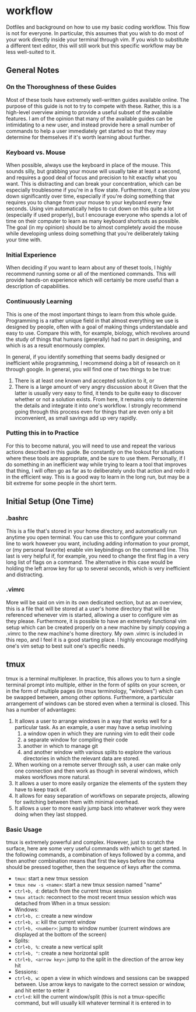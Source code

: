# workflow
Dotfiles and background on how to use my basic coding workflow. This flow
is not for everyone. In particular, this assumes that you wish to do most
of your work directly inside your terminal through vim. If you wish to
substitute a different text editor, this will still work but this specific
workflow may be less well-suited to it.

## General Notes
### On the Thoroughness of these Guides
Most of these tools have extremely well-written guides available online. The
purpose of this guide is not to try to compete with these. Rather, this is a
high-level overview aiming to provide a useful subset of the available
features. I am of the opinion that many of the available guides can be
intimidating to a new user, and instead provide here a small number of
commands to help a user immediately get started so that they may determine
for themselves if it's worth learning about further.

### Keyboard vs. Mouse
When possible, always use the keyboard in place of the mouse. This sounds
silly, but grabbing your mouse will usually take at least a second, and
requires a good deal of focus and precision to hit exactly what you want. This
is distracting and can break your concentration, which can be especially
troublesome if you're in a flow state. Furthermore, it can slow you down
significantly over time, especially if you're doing something that requires
you to change from your mouse to your keyboard every few seconds. Using vim
automatically helps to cut down on this quite a lot (especially if used
properly), but I encourage everyone who spends a lot of time on their
computer to learn as many keyboard shortcuts as possible. The goal (in my
opinion) should be to almost completely avoid the mouse while developing unless
doing something that you're deliberately taking your time with.

### Initial Experience
When deciding if you want to learn about any of theset tools, I highly
recommend running some or all of the mentioned commands. This will provide
hands-on experience which will certainly be more useful than a description of
capabilities.

### Continuously Learning
This is one of the most important things to learn from this whole guide.
Programming is a rather unique field in that almost everything we use is
designed by people, often with a goal of making things understandable and easy
to use. Compare this with, for example, biology, which revolves around the
study of things that humans (generally) had no part in designing, and which is
as a result enormously complex.

In general, if you identify something that seems badly designed or inefficient
while programming, I recommend doing a bit of research on it through google.
In general, you will find one of two things to be true:
  1. There is at least one known and accepted solution to it, or
  1. There is a large amount of very angry discussion about it
Given that the latter is usually very easy to find, it tends to be quite easy
to discover whether or not a solution exists. From here, it remains only to
determine the details and integrate it into one's workflow. I strongly
recommend going through this process even for things that are even only a bit
inconvenient, as small savings add up very rapidly.

### Putting this in to Practice
For this to become natural, you will need to use and repeat the various
actions described in this guide. Be constantly on the lookout for situations
where these tools are appropriate, and be sure to use them. Personally, if I
do something in an inefficient way while trying to learn a tool that improves
that thing, I will often go as far as to deliberately undo that action and
redo it in the efficient way. This is a good way to learn in the long run, but
may be a bit extreme for some people in the short term.

## Initial Setup (One Time)
### .bashrc
This is a file that's stored in your home directory, and automatically run
anytime you open terminal. You can use this to configure your command line to
work however you want, including adding information to your prompt, or (my
personal favorite) enable vim keybindings on the command line. This last is
very helpful if, for example, you need to change the first flag in a very long
list of flags on a command. The alternative in this case would be holding the
left arrow key for up to several seconds, which is very inefficient and
distracting.

### .vimrc
More will be said on vim in its own dedicated section, but as an overview,
this is a file that will be stored at a user's home directory that will be
referenced whenever vim is started, allowing a user to configure vim as they
please. Furthermore, it is possible to have an extremely functional vim setup
which can be created properly on a new machine by simply copying a .vimrc to
the new machine's home directory. My own .vimrc is included in this repo, and
I feel it is a good starting place. I highly encourage modifying one's vim
setup to best suit one's specific needs.

## tmux
tmux is a terminal multiplexer. In practice, this allows you to turn a single
terminal prompt into multiple, either in the form of splits on your screen, or
in the form of multiple pages (in tmux terminology, "windows") which can be
swapped between, among other options. Furthermore, a particular arrangement of
windows can be stored even when a terminal is closed. This has a number of
advantages:
1.  It allows a user to arrange windows in a way that works well for a
    particular task. As an example, a user may have a setup involving
    1.  a window open in which they are running vim to edit their code
    1.  a separate window for compiling their code
    1.  another in which to manage git
    1.  and another window with various splits to explore the various
        directories in which the relevant data are stored.
1.  When working on a remote server through ssh, a user can make only one
    connection and then work as though in several windows, which makes
    workflows more natural.
1.  It allows a user to more easily organize the elements of the system they
    have to keep track of.
1.  It allows for easy separation of workflows on separate projects, allowing
    for switching between them with minimal overhead.
1.  It allows a user to more easily jump back into whatever work they were
    doing when they last stopped.

### Basic Usage
tmux is extremely powerful and complex. However, just to scratch the surface,
here are some very useful commands with which to get started. In the following
commands, a combination of keys followed by a comma, and then another
combination means that first the keys before the comma should be pressed
together, then the sequence of keys after the comma.
*   `tmux`: start a new tmux session
*   `tmux new -s <name>`: start a new tmux session named "name"
*   `ctrl+b, d`: detach from the current tmux session
*   `tmux attach`: reconnect to the most recent tmux session which was detached
    from
When in a tmux session:
*   Windows:
  *   `ctrl+b, c`: create a new window
  *   `ctrl+b, x`: kill the current window
  *   `ctrl+b, <number>`: jump to window number <number> (current windows are
      displayed at the bottom of the screen)
*   Splits:
  *   `ctrl+b, %`: create a new vertical split
  *   `ctrl+b, "`: create a new horizontal split
  *   `ctrl+b, <arrow key>`: jump to the split in the direction of the arrow
      key hit
*   Sessions:
  *   `ctrl+b, w`: open a view in which windows and sessions can be swapped
      between. Use arrow keys to navigate to the correct session or window,
      and hit enter to enter it
*   `ctrl+d`: kill the current window/split (this is not a tmux-specific
    command, but will usually kill whatever terminal it is entered in to

